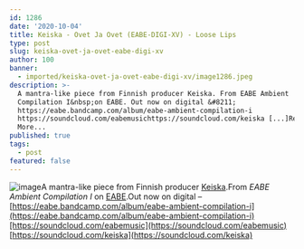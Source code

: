 ```yaml
---
id: 1286
date: '2020-10-04'
title: Keiska - Ovet Ja Ovet (EABE-DIGI-XV) - Loose Lips
type: post
slug: keiska-ovet-ja-ovet-eabe-digi-xv
author: 100
banner:
  - imported/keiska-ovet-ja-ovet-eabe-digi-xv/image1286.jpeg
description: >-
  A mantra-like piece from Finnish producer Keiska. From EABE Ambient
  Compilation I&nbsp;on EABE. Out now on digital &#8211;
  https://eabe.bandcamp.com/album/eabe-ambient-compilation-i
  https://soundcloud.com/eabemusichttps://soundcloud.com/keiska [...]Read
  More...
published: true
tags:
  - post
featured: false
---
```

![image](../imported/keiska-ovet-ja-ovet-eabe-digi-xv/image1286.jpeg)A mantra-like piece from Finnish producer [Keiska](https://keiska.bandcamp.com/).From _EABE Ambient Compilation I_ on [EABE](https://eabe.bandcamp.com/).Out now on digital – [https://eabe.bandcamp.com/album/eabe-ambient-compilation-i](https://eabe.bandcamp.com/album/eabe-ambient-compilation-i)[https://soundcloud.com/eabemusic](https://soundcloud.com/eabemusic)  
[https://soundcloud.com/keiska](https://soundcloud.com/keiska)
